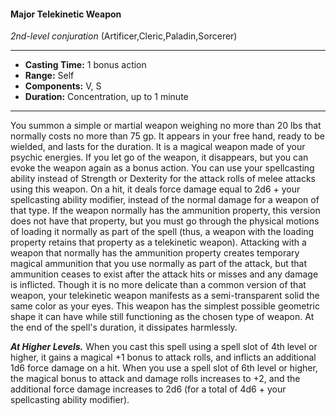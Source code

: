#### Major Telekinetic Weapon
*2nd-level conjuration* (Artificer,Cleric,Paladin,Sorcerer)
___
- **Casting Time:** 1 bonus action
- **Range:** Self
- **Components:** V, S
- **Duration:** Concentration, up to 1 minute
---
You summon a simple or martial weapon weighing
no more than 20 lbs that normally costs no more
than 75 gp. It appears in your free hand, ready to be
wielded, and lasts for the duration. It is a magical
weapon made of your psychic energies. If you let go
of the weapon, it disappears, but you can evoke the
weapon again as a bonus action.
You can use your spellcasting ability instead of
Strength or Dexterity for the attack rolls of melee
attacks using this weapon. On a hit, it deals force
damage equal to 2d6 + your spellcasting ability
modifier, instead of the normal damage for a
weapon of that type. If the weapon normally has the
ammunition property, this version does not have
that property, but you must go through the physical
motions of loading it normally as part of the spell
(thus, a weapon with the loading property retains
that property as a telekinetic weapon). Attacking
with a weapon that normally has the ammunition
property creates temporary magical ammunition
that you use normally as part of the attack, but that
ammunition ceases to exist after the attack hits or
misses and any damage is inflicted.
Though it is no more delicate than a common
version of that weapon, your telekinetic weapon
manifests as a semi-transparent solid the same color
as your eyes. This weapon has the simplest possible
geometric shape it can have while still functioning
as the chosen type of weapon. At the end of the
spell's duration, it dissipates harmlessly.

***At Higher Levels.***  When you cast this spell using
a spell slot of 4th level or higher, it gains a magical
+1 bonus to attack rolls, and inflicts an additional
1d6 force damage on a hit. When you use a spell slot
of 6th level or higher, the magical bonus to attack
and damage rolls increases to +2, and the additional
force damage increases to 2d6 (for a total of 4d6 +
your spellcasting ability modifier).
